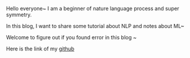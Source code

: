 
Hello everyone~ I am a beginner of nature language process and super symmetry.

In this blog, I want to share some tutorial about NLP and notes about ML~

Welcome to figure out if you found error in this blog ~

Here is the link of my [github](https://github.com/Pelhans)
